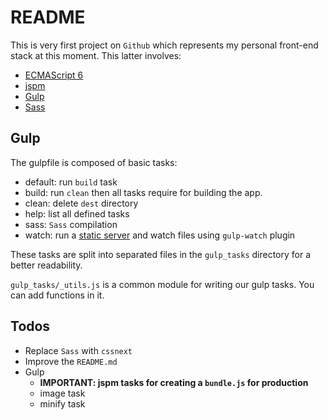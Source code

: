 # README #

This is very first project on `Github` which represents my personal front-end stack at this moment. This latter involves:

* [ECMAScript 6](https://github.com/lukehoban/es6features)
* [jspm](http://jspm.io/)
* [Gulp](http://gulpjs.com/)
* [Sass](http://sass-lang.com/)

## Gulp ##

The gulpfile is composed of basic tasks:

* default: run `build` task
* build: run `clean` then all tasks require for building the app.
* clean: delete `dest` directory
* help: list all defined tasks
* sass: `Sass` compilation
* watch: run a [static server](http://browsersync.io) and watch files using `gulp-watch` plugin

These tasks are split into separated files in the `gulp_tasks` directory for a better readability.

`gulp_tasks/_utils.js` is a common module for writing our gulp tasks. You can add functions in it.

## Todos ##

* Replace `Sass` with `cssnext`
* Improve the `README.md`
* Gulp
    * **IMPORTANT: jspm tasks for creating a `bundle.js` for production**
    * image task
    * minify task
